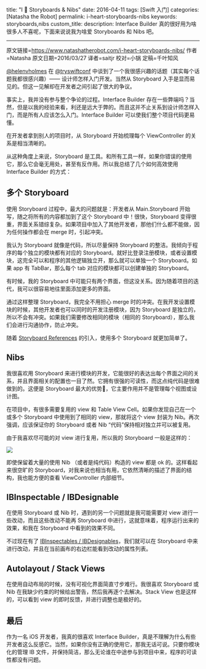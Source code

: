 title: "I 💖 Storyboards & Nibs"
date: 2016-04-11
tags: [Swift 入门]
categories: [Natasha the Robot]
permalink: i-heart-storyboards-nibs
keywords: storyboards,nibs
custom_title: 
description: Interface Builder 真的很好用为啥很多人不喜呢，下面来说说我为啥爱 Storyboards 和 Nibs 吧。

---
原文链接=https://www.natashatherobot.com/i-heart-storyboards-nibs/
作者=Natasha
原文日期=2016/03/27
译者=saitjr
校对=小锅
定稿=千叶知风

<!--此处开始正文-->

[@helenvholmes](https://twitter.com/helenvholmes) 在 [@tryswiftconf](https://twitter.com/tryswiftconf) 中谈到了一个我很感兴趣的话题（其实每个话题我都很感兴趣）—— 设计师怎样入门开发。当然从 Storyboard 入手是显而易见的。但这一见解却在开发者之间引起了很大的争议。

事实上，我并没有参与整个争论的过程。Interface Builder 存在一些弊端吗？当然，但是以我的经验来看，利还是远大于弊的。而且这并不止关系到设计师怎样入门，而是所有人应该怎么入门。Interface Builder 可以使我们整个项目代码更易懂。

<!--more-->

在开发者拿到别人的项目时，从 Storyboard 开始梳理每个 ViewController 的关系是相当清晰的。

从这种角度上来说，Storyboard 是工具。和所有工具一样，如果你错误的使用它，那么它会毫无用处，甚至有反作用。所以我总结了几个如何高效使用 Interface Builder 的方式：

## 多个 Storyboard

使用 Storyboard 过程中，最大的问题就是：开发者从 Main.Storyboard 开始写，随之将所有的内容都加到了这个 Storyboard 中！很快，Storyboard 变得很重，界面关系错综复杂。如果项目中加入了其他开发者，那他们什么都不能做，因为任何操作都会在 merge 时，引起冲突。

我认为 Storyboard 就像是代码，所以尽量保持 Storyboard 的整洁。我倾向于程序的每个独立的模块都有对应的 Storyboard。就好比登录注册模块，或者设置模块，这完全可以和程序的其他逻辑独立开，那么就可以单独一个 Storyboard。如果 app 有 TabBar，那么每个 tab 对应的模块都可以创建单独的 Storyboard。

有时候，我的 Storyboard 中可能只有两个界面，但这没关系。因为随着项目的迭代，我可以很容易地往里面添加更多的界面。

通过这样整理 Storyboard，我完全不用担心 merge 时的冲突。在我开发设置模块的时候，其他开发者也可以同时的开发注册模块，因为 Storyboard 是独立的，所以不会有冲突。如果我们需要修改相同的模块（相同的 Storyboard），那么我们会进行沟通协作，防止冲突。

随着 [Storyboard References](https://developer.apple.com/library/ios/recipes/xcode_help-IB_Storyboard/Chapters/AddSBReference.html) 的引入，使用多个 Storyboard 就更加简单了。

## Nibs

我很喜欢用 Storyboard 来进行模块的开发，它能很好的表达出每个界面之间的关系，并且界面相关的配置也一目了然。它拥有很强的可读性，而这点纯代码是很难做到的。这便是 Storyboard 最大的优势，它主要作用并不是管理每个视图或设计图。

在项目中，有很多需要复用的 view 和 Table View Cell。如果你发现自己在一个或多个 Storyboard 中使用到了相同的 view，那就将这个 view 封装为 Nib。再次强调，应该保证你的 Storyboard 或者 Nib “代码”保持相对独立并可以被复用。

由于我喜欢尽可能的对 view 进行复用，所以我的 Storyboard 一般是这样的：

![](https://www.natashatherobot.com/wp-content/uploads/Screen-Shot-2016-03-27-at-2.20.11-PM-1024x346.png)

即使保留着大量的使用 Nib （或者是纯代码）构造的 view 都是 ok 的。这样看起来很空旷的 Storyboard，对我来说也相当有用，它依然清晰的描述了界面的结构，我也能方便的查看 ViewController 内部细节。

## IBInspectable / IBDesignable

在使用 Storyboard 或 Nib 时，遇到的另一个问题就是我可能需要对 view 进行一些改动，而且这些改动不能再 Storyboard 中进行，这就意味着，程序运行出来的效果，和我在 Storyboard 中看到的效果不同。

不过现在有了 [IBInspectables / IBDesignables](http://nshipster.com/ibinspectable-ibdesignable/)，我们就可以在 Storyboard 中来进行改动，并且在当前画布的右边栏能看到改动的属性列表。

## Autolayout / Stack Views

在使用自动布局的时候，没有可视化界面简直寸步难行。我很喜欢 Storyboard 或 Nib 在我缺少约束的时候给出警告，然后我再逐个去解决。Stack View 也是这样的，可以看到 view 的即时反馈，并进行调整也是极好的。

## 最后

作为一名 iOS 开发者，我真的很喜欢 Interface Builder，真是不理解为什么有些开发者这么反感它。当然，如果你没有正确的使用它，那我无话可说。只要你模块化的管理 IB 文件，并保持简洁，那么无论谁在中途参与到项目中来，程序的可读性都没有问题。